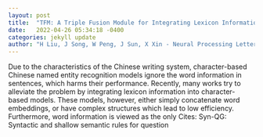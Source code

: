 ```yaml
---
layout: post
title:  "TFM: A Triple Fusion Module for Integrating Lexicon Information in Chinese Named Entity Recognition"
date:   2022-04-26 05:34:18 -0400
categories: jekyll update
author: "H Liu, J Song, W Peng, J Sun, X Xin - Neural Processing Letters, 2022"
---
```

Due to the characteristics of the Chinese writing system, character-based Chinese named entity recognition models ignore the word information in sentences, which harms their performance. Recently, many works try to alleviate the problem by integrating lexicon information into character-based models. These models, however, either simply concatenate word embeddings, or have complex structures which lead to low efficiency. Furthermore, word information is viewed as the only Cites: Syn-QG: Syntactic and shallow semantic rules for question